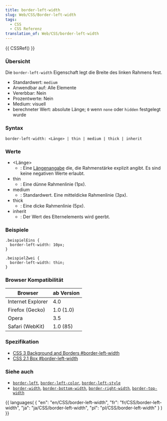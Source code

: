 ```yaml
---
title: border-left-width
slug: Web/CSS/Border-left-width
tags:
  - CSS
  - CSS Referenz
translation_of: Web/CSS/border-left-width
---
```

{{ CSSRef() }}

### Übersicht

Die `border-left-width` Eigenschaft legt die Breite des linken Rahmens fest.

- Standardwert: `medium`
- Anwendbar auf: Alle Elemente
- Vererbbar: Nein
- Prozentwerte: Nein
- Medium: visuell
- berechneter Wert: absolute Länge; `0` wenn `none` oder `hidden` festgelegt wurde

### Syntax

    border-left-width: <Länge> | thin | medium | thick | inherit

### Werte

- \<Länge>
  - : Eine [Längenangabe](/de/CSS/Einheiten#L.c3.a4ngen "de/CSS/Einheiten#L.c3.a4ngen") die, die Rahmenstärke explizit angibt. Es sind keine negativen Werte erlaubt.
- thin
  - : Eine dünne Rahmenlinie (1px).
- medium
  - : Standardwert. Eine mitteldicke Rahmenlinie (3px).
- thick
  - : Eine dicke Rahmenlinie (5px).
- inherit
  - : Der Wert des Elternelements wird geerbt.

### Beispiele

    .beispielEins {
      border-left-width: 10px;
    }

    .beispielZwei {
      border-left-width: thin;
    }

### Browser Kompatibilität

| Browser           | ab Version |
| ----------------- | ---------- |
| Internet Explorer | 4.0        |
| Firefox (Gecko)   | 1.0 (1.0)  |
| Opera             | 3.5        |
| Safari (WebKit)   | 1.0 (85)   |

### Spezifikation

- [CSS 3 Background and Borders #border-left-width](http://www.w3.org/TR/css3-background/#border-left-width)
- [CSS 2.1 Box #border-left-width](http://www.w3.org/TR/CSS21/box.html#propdef-border-left-width)

### Siehe auch

- [`border-left`](/de/CSS/border-left "de/CSS/border-left"), [`border-left-color`](/de/CSS/border-left-color "de/CSS/border-left-color"), [`border-left-style`](/de/CSS/border-left-style "de/CSS/border-left-style")
- [`border-width`](/de/CSS/border-width "de/CSS/border-width"), [`border-bottom-width`](/De/CSS/Border-bottom-width "De/CSS/Border-bottom-width"), [`border-right-width`](/De/CSS/Border-right-width "De/CSS/Border-right-width"), [`border-top-width`](/De/CSS/Border-top-width "De/CSS/Border-top-width")

{{ languages( { "en": "en/CSS/border-left-width", "fr": "fr/CSS/border-left-width", "ja": "ja/CSS/border-left-width", "pl": "pl/CSS/border-left-width" } ) }}
